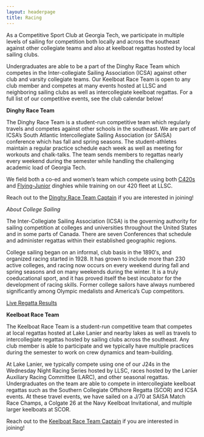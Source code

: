 ```yaml
---
layout: headerpage
title: Racing
---
```


As a Competitive Sport Club at Georgia Tech, we participate in multiple levels of sailing for competition both locally and across the southeast against other collegiate teams and also at keelboat regattas hosted by local sailing clubs. 

Undergraduates are able to be a part of the Dinghy Race Team which competes in the Inter-collegiate Sailing Association (ICSA) against other club and varsity collegiate teams. Our Keelboat Race Team is open to any club member and competes at many events hosted at LLSC and neighboring sailing clubs as well as intercollegiate keelboat regattas. For a full list of our competitive events, see the club calendar below!

**Dinghy Race Team**

The Dinghy Race Team is a student-run competitive team which regularly travels and competes against other schools in the southeast.  We are part of ICSA’s South Atlantic Intercollegiate Sailing Association (or SAISA) conference which has fall and spring seasons. The student-athletes maintain a regular practice schedule each week as well as meeting for workouts and chalk-talks. The team sends members to regattas nearly every weekend during the semester while handling the challenging academic load of Georgia Tech. 

We field both a co-ed and women’s team which compete using both [C420s](https://club420.org/) and [Flying-Junior](https://en.wikipedia.org/wiki/International_FJ) dinghies while training on our 420 fleet at LLSC. 

Reach out to the [Dinghy Race Team Captain](/team) if you are interested in joining!

_About College Sailing_

The Inter-Collegiate Sailing Association (ICSA) is the governing authority for sailing competition at colleges and universities throughout the United States and in some parts of Canada. There are seven Conferences that schedule and administer regattas within their established geographic regions.

College sailing began on an informal, club basis in the 1890′s, and organized racing started in 1928. It has grown to include more than 230 active colleges, and racing now occurs on every weekend during fall and spring seasons and on many weekends during the winter. It is a truly coeducational sport, and it has proved itself the best incubator for the development of racing skills. Former college sailors have always numbered significantly among Olympic medalists and America’s Cup competitors.


[Live Regatta Results](https://scores.collegesailing.org/schools/georgia-tech/)




**Keelboat Race Team**

The Keelboat Race Team is a student-run competitive team that competes at local regattas hosted at Lake Lanier and  nearby lakes as well as travels to intercollegiate regattas hosted by sailing clubs across the southeast. Any club member is able to participate and we typically have multiple practices during the semester to work on crew dynamics and team-building. 

At Lake Lanier, we typically compete using one of our J24s in the Wednesday Night Racing Series hosted by LLSC, races hosted by the Lanier Auxiliary Racing Committee  (LARC), and other seasonal regattas. Undergraduates on the team are able to compete in intercollegiate keelboat regattas such as the Southern Collegiate Offshore Regatta (SCOR) and ICSA events. At these travel events, we have sailed on a J/70 at SAISA Match Race Champs, a Colgate 26 at the Navy Keelboat Invitational, and multiple larger keelboats at SCOR.

Reach out to the [Keelboat Race Team Captain](/team) if you are interested in joining!

